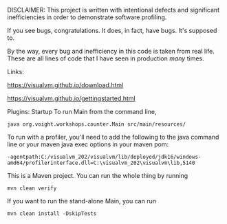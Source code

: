 DISCLAIMER:
This project is written with intentional defects and significant inefficiencies in order to demonstrate
software profiling.

If you see bugs, congratulations. It does, in fact, have bugs. It's supposed to.

By the way, every bug and inefficiency in this code is taken from real life. These are all lines of code
that I have seen in production *many* times.

Links:

https://visualvm.github.io/download.html

https://visualvm.github.io/gettingstarted.html

Plugins: Startup
To run Main from the command line,
```
java org.voight.workshops.counter.Main src/main/resources/
```

To run with a profiler, you'll need to add the following to the java command line or your maven java exec options in your maven pom:
```
-agentpath:C:/visualvm_202/visualvm/lib/deployed/jdk16/windows-amd64/profilerinterface.dll=C:\visualvm_202\visualvm\lib,5140
```

This is a Maven project. You can run the whole thing by running

```
mvn clean verify
```

If you want to run the stand-alone Main, you can run

```
mvn clean install -DskipTests
```

